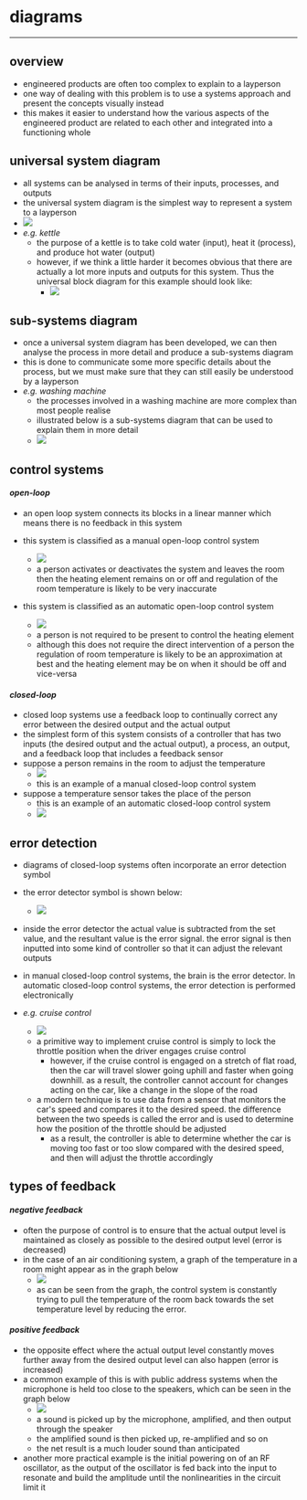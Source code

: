 # diagrams

***

## overview
- engineered products are often too complex to explain to a layperson
- one way of dealing with this problem is to use a systems approach and present the concepts visually instead
- this makes it easier to understand how the various aspects of the engineered product are related to each other and integrated into a functioning whole



## universal system diagram
- all systems can be analysed in terms of their inputs, processes, and outputs
- the universal system diagram is the simplest way to represent a system to a layperson
- ![](../images/image_1.7b232cd1.jpg)
- *e.g. kettle*
  - the purpose of a kettle is to take cold water (input), heat it (process), and produce hot water (output)
  - however, if we think a little harder it becomes obvious that there are actually a lot more inputs and outputs for this system. Thus the universal block diagram for this example should look like:
    - ![](../images/image_2.b8b066be.png)



## sub-systems diagram
- once a universal system diagram has been developed, we can then analyse the process in more detail and produce a sub-systems diagram
- this is done to communicate some more specific details about the process, but we must make sure that they can still easily be understood by a layperson
- *e.g. washing machine*
  - the processes involved in a washing machine are more complex than most people realise
  - illustrated below is a sub-systems diagram that can be used to explain them in more detail
  - ![](../images/image_3.56dbdbb1.emf)



## control systems
#### *open-loop*
- an open loop system connects its blocks in a linear manner which means there is no feedback in this system
- this system is classified as a manual open-loop control system
  - ![](../images/image_4.cc099c2a.png)
  - a person activates or deactivates the system and leaves the room then the heating element remains on or off and regulation of the room temperature is likely to be very inaccurate

- this system is classified as an automatic open-loop control system
  - ![](../images/image_5.aead8159.png)
  - a person is not required to be present to control the heating element
  - although this does not require the direct intervention of a person the regulation of room temperature is likely to be an approximation at best and the heating element may be on when it should be off and vice-versa

#### *closed-loop*
- closed loop systems use a feedback loop to continually correct any error between the desired output and the actual output
- the simplest form of this system consists of a controller that has two inputs (the desired output and the actual output), a process, an output, and a feedback loop that includes a feedback sensor
- suppose a person remains in the room to adjust the temperature
  - ![](../images/image_6.940b61c7.png)
  - this is an example of a manual closed-loop control system
- suppose a temperature sensor takes the place of the person
  - this is an example of an automatic closed-loop control system
  - ![](../images/image_7.178837ed.png)



## error detection
- diagrams of closed-loop systems often incorporate an error detection symbol
- the error detector symbol is shown below:
  - ![](../images/image_8.c13b4b22.png)

- inside the error detector the actual value is subtracted from the set value, and the resultant value is the error signal. the error signal is then inputted into some kind of controller so that it can adjust the relevant outputs
- in manual closed-loop control systems, the brain is the error detector. In automatic closed-loop control systems, the error detection is performed electronically
- *e.g. cruise control*
  - ![](../images/image_9.f4158b8d.png)
  - a primitive way to implement cruise control is simply to lock the throttle position when the driver engages cruise control
    - however, if the cruise control is engaged on a stretch of flat road, then the car will travel slower going uphill and faster when going downhill. as a result, the controller cannot account for changes acting on the car, like a change in the slope of the road
  - a modern technique is to use data from a sensor that monitors the car's speed and compares it to the desired speed. the difference between the two speeds is called the error and is used to determine how the position of the throttle should be adjusted
    - as a result, the controller is able to determine whether the car is moving too fast or too slow compared with the desired speed, and then will adjust the throttle accordingly



## types of feedback
#### *negative feedback*
- often the purpose of control is to ensure that the actual output level is maintained as closely as possible to the desired output level (error is decreased)
- in the case of an air conditioning system, a graph of the temperature in a room might appear as in the graph below
  - ![](../images/image_10.1836bfad.png)
  - as can be seen from the graph, the control system is constantly trying to pull the temperature of the room back towards the set temperature level by reducing the error.

#### *positive feedback*
- the opposite effect where the actual output level constantly moves further away from the desired output level can also happen (error is increased)
- a common example of this is with public address systems when the microphone is held too close to the speakers, which can be seen in the graph below
  - ![](../images/image_11.507c9656.emf)
  - a sound is picked up by the microphone, amplified, and then output through the speaker
  - the amplified sound is then picked up, re-amplified and so on
  - the net result is a much louder sound than anticipated
- another more practical example is the initial powering on of an RF oscillator, as the output of the oscillator is fed back into the input to resonate and build the amplitude until the nonlinearities in the circuit limit it